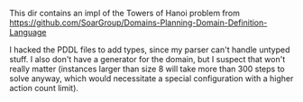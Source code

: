 This dir contains an impl of the Towers of Hanoi problem from
https://github.com/SoarGroup/Domains-Planning-Domain-Definition-Language

I hacked the PDDL files to add types, since my parser can't handle untyped
stuff. I also don't have a generator for the domain, but I suspect that won't
really matter (instances larger than size 8 will take more than 300 steps to
solve anyway, which would necessitate a special configuration with a higher
action count limit).
